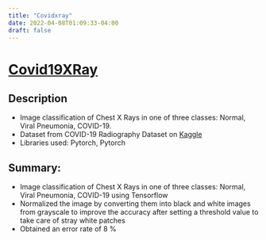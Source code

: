 ```yaml
---
title: "Covidxray"
date: 2022-04-08T01:09:33-04:00
draft: false
---
```


# [Covid19XRay](https://github.com/bakharia/Covid19XRay.git)

## Description
- Image classification of Chest X Rays in one of three classes: Normal, Viral Pneumonia, COVID-19. 
- Dataset from COVID-19 Radiography Dataset on [Kaggle](https://www.kaggle.com/datasets/tawsifurrahman/covid19-radiography-database)
- Libraries used: Pytorch, Pytorch

## Summary:
- Image classification of Chest X Rays in one of three classes: Normal, Viral Pneumonia, COVID-19 using Tensorflow
- Normalized the image by converting them into black and white images from grayscale to improve the accuracy after setting a
threshold value to take care of stray white patches
- Obtained an error rate of 8 %
